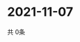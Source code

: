 # 2021-11-07
  共 0条

  <!-- BEGIN -->
  <!-- 最后更新时间Sun Nov 07 2021 18:03:55 GMT+0000 (Coordinated Universal Time) -->
  
  <!-- END -->
  
  